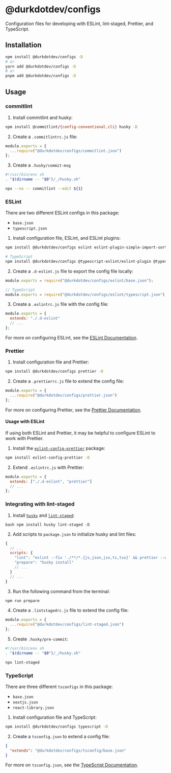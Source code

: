 # @durkdotdev/configs

Configuration files for developing with ESLint, lint-staged, Prettier, and TypeScript.

## Installation

```bash
npm install @durkdotdev/configs -D
# or
yarn add @durkdotdev/configs -D
# or
pnpm add @durkdotdev/configs -D
```

## Usage

### commitlint

1. Install commitlint and husky:

```bash
npm install @commitlint/{config-conventional,cli} husky -D
```

2. Create a `.commitlintrc.js` file:

```js
module.exports = {
  ...require("@durkdotdev/configs/commitlint.json")
};
```

3. Create a `.husky/commit-msg`

```bash
#!/usr/bin/env sh
. "$(dirname -- "$0")/_/husky.sh"

npx --no -- commitlint --edit ${1}
```

### ESLint

There are two different ESLint configs in this package:

- `base.json`
- `typescript.json`

1. Install configuration file, ESLint, and ESLint plugins:

```bash
npm install @durkdotdev/configs eslint eslint-plugin-simple-import-sort eslint-plugin-unused-imports -D

# TypeScript
npm install @durkdotdev/configs @typescript-eslint/eslint-plugin @typescript-eslint/parser eslint eslint-plugin-simple-import-sort eslint-plugin-unused-imports typescript -D
```

2. Create a `.d-eslint.js` file to export the config file locally:

```js
module.exports = require("@durkdotdev/configs/eslint/base.json");

// TypeScript
module.exports = require("@durkdotdev/configs/eslint/typescript.json");
```

3. Create a `.eslintrc.js` file with the config file:

```js
module.exports = {
  extends: "./.d-eslint"
  // ...
};
```

For more on configuring ESLint, see the [ESLint Documentation](https://eslint.org/docs/latest/user-guide/configuring).

### Prettier

1. Install configuration file and Prettier:

```bash
npm install @durkdotdev/configs prettier -D
```

2. Create a `.prettierrc.js` file to extend the config file:

```js
module.exports = {
  ...require("@durkdotdev/configs/prettier.json")
};
```

For more on configuring Prettier, see the [Prettier Documentation](https://prettier.io/docs/en/configuration.html).

#### Usage with ESLint

If using both ESLint and Prettier, it may be helpful to configure ESLint to work with Prettier.

1. Install the [`eslint-config-prettier`](https://github.com/prettier/eslint-config-prettier) package:

```bash
npm install eslint-config-prettier -D
```

2. Extend `.eslintrc.js` with Prettier:

```js
module.exports = {
  extends: ["./.d-eslint", "prettier"]
  // ...
};
```

### Integrating with lint-staged

1. Install [`husky`](https://typicode.github.io/husky/#/) and [`lint-staged`](https://github.com/okonet/lint-staged):

```
bash npm install husky lint-staged -D
```

2. Add scripts to `package.json` to initialize husky and lint files:

```js
{
  // ...
  scripts: {
    "lint": "eslint --fix './**/*.{js,json,jsx,ts,tsx}' && prettier --write .",
    "prepare": "husky install"
    // ...
  }
  // ...
}
```

3. Run the following command from the terminal:

```bash
npm run prepare
```

4. Create a `.lintstagedrc.js` file to extend the config file:

```js
module.exports = {
  ...require("@durkdotdev/configs/lint-staged.json")
};
```

5. Create `.husky/pre-commit`:

```bash
#!/usr/bin/env sh
. "$(dirname -- "$0")/_/husky.sh"

npx lint-staged
```

### TypeScript

There are three different `tsconfigs` in this package:

- `base.json`
- `nextjs.json`
- `react-library.json`

1. Install configuration file and TypeScript:

```bash
npm install @durkdotdev/configs typescript -D
```

2. Create a `tsconfig.json` to extend a config file:

```json
{
  "extends": "@durkdotdev/configs/tsconfig/base.json"
}
```

For more on `tsconfig.json`, see the [TypeScript Documentation](https://www.typescriptlang.org/docs/handbook/tsconfig-json.html).
